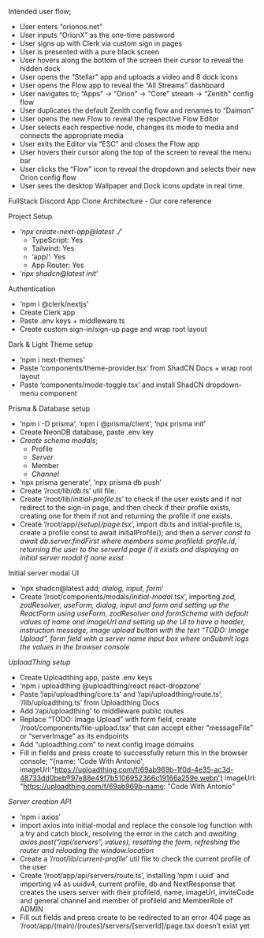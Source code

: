 

Intended user flow;

- User enters “orionos.net”
- User inputs “OrionX” as the one-time password
- User signs up with Clerk via custom sign in pages
- User is presented with a pure black screen
- User hovers along the bottom of the screen their cursor to reveal the hidden dock
- User opens the “Stellar” app and uploads a video and 8 dock icons
- User opens the Flow app to reveal the “All Streams” dashboard
- User navigates to; “Apps” -> “Orion” -> “Core” stream -> “Zenith" config flow
- User duplicates the default Zenith config flow and renames to “Daimon”
- User opens the new Flow to reveal the respective Flow Editor
- User selects each respective node, changes its mode to media and connects the appropriate media
- User exits the Editor via “ESC” and closes the Flow app
- User hovers their cursor along the top of the screen to reveal the menu bar
- User clicks the “Flow” icon to reveal the dropdown and selects their new Orion config flow
- User sees the desktop Wallpaper and Dock icons update in real time.


FullStack Discord App Clone Architecture - Our core reference

Project Setup

- ‘*npx create-next-app@latest ./*’
	- TypeScript: Yes
	- Tailwind: Yes
	- ‘app/’: Yes
	- App Router: Yes
- ‘*npx shadcn@latest init*’



Authentication

- ‘npm i @clerk/nextjs’
- Create Clerk app
- Paste .env keys + middleware.ts
- Create custom sign-in/sign-up page and wrap root layout



Dark & Light Theme setup

- ‘npm i next-themes’
- Paste ‘components/theme-provider.tsx’ from ShadCN Docs + wrap root layout
- Paste ‘components/mode-toggle.tsx’ and install ShadCN dropdown-menu component



Prisma & Database setup

- ‘npm i -D prisma’, ‘npm i @prisma/client’, ‘npx prisma init’
- Create NeonDB database, paste .env key
- *Create schema modals*;
	- Profile
	- *Server*
	- Member
	- *Channel*
- ‘npx prisma generate’, ‘npx prisma db push’
- Create ‘/root/lib/*db*.ts’ util file.
- Create ‘/root/lib/*initial-profile*.ts’ to check if the user exists and if not redirect to the sign-in page, and then check if their profile exists, creating one for them if not and returning the profile if one exists.
- Create ‘/root/app/*(setup)/page.tsx*’, import db.ts and initial-profile.ts, create a profile const to await initialProfile(); and then a *server const to await db.server.findFirst where members some profileId: profile.id, returning the user to the serverId page if it exists and displaying an initial server modal if none exist*



Initial server modal UI

  - ‘npx shadcn@latest add; *dialog, input, form*’
  - Create ‘/root/components/modals/*initial-modal*.tsx’, importing *zod, zodResolver, useForm, dialog, input and form and setting up the ReactForm using useForm, zodResolver and formSchema with default values of name and imageUrl and setting up the UI to have a header, instruction message, image upload button with the text “TODO: Image Upload”, form field with a server name input box where onSubmit logs the values in the browser console*



*UploadThing setup*

 - Create Uploadthing app, paste .env keys
 - ‘npm i uploadthing @uploadthing/react react-dropzone’
 - Paste ‘/api/uploadthing/core.ts’ and ‘/api/uploadthing/route.ts’, ‘/lib/uploadthing.ts’ from Uploadthing Docs
 - Add ‘/api/uploadthing' to middleware public routes
 - Replace “TODO: Image Upload” with form field, create ‘/root/components/file-upload.tsx' that can accept either “messageFile” or “serverImage” as its endpoints
 - Add “uploadthing.com” to next config image domains
 - Fill in fields and press create to successfully return this in the browser console; “{name: 'Code With Antonio', imageUrl:"https://uploadthing.com/f/69ab969b-1f0d-4e35-ac3d-48733dd0beb®97e88e49f7b5106952366c19166a259e.webp'} imageUrl: "https://uploadthing.com/f/69ab969b-name: "Code With Antonio"



*Server creation API*

 - ‘npm i axios’
 - import axios into initial-modal and replace the console log function with a try and catch block, resolving the error in the catch and *awaiting axios.post(“/api/servers”, values), resetting the form, refreshing the router and reloading the window.location*
 - Create a ‘/root/lib/*current-profile*’ util file to check the current profile of the user
 - Create ‘/root/app/api/servers/route.ts’, installing ‘npm i uuid’ and importing v4 as uuidv4, current profile, db and NextResponse that creates the users server with their profileId, name, imageUrl, inviteCode and general channel and member of profileId and MemberRole of ADMIN
 - Fill out fields and press create to be redirected to an error 404 page as ‘/root/app/(main)/(routes)/servers/[serverId]/page.tsx doesn’t exist yet